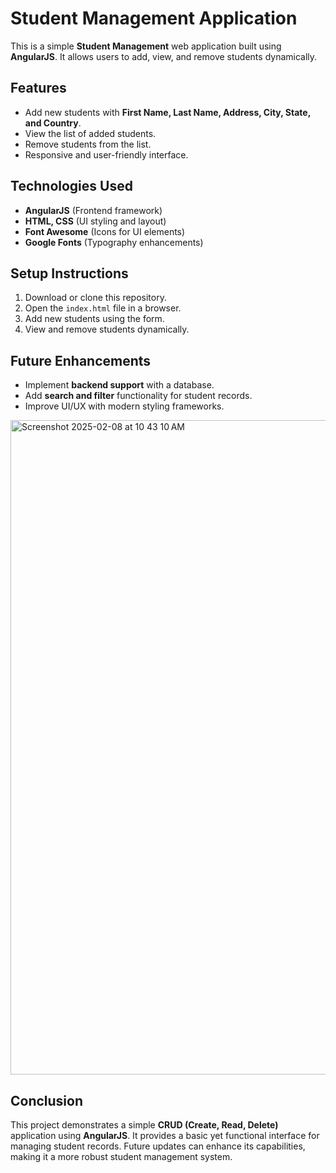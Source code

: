 # Student Management Application

This is a simple **Student Management** web application built using **AngularJS**. It allows users to add, view, and remove students dynamically.

## Features
- Add new students with **First Name, Last Name, Address, City, State, and Country**. 
- View the list of added students. 
- Remove students from the list. 
- Responsive and user-friendly interface. 
 
## Technologies Used
- **AngularJS** (Frontend framework)
- **HTML, CSS** (UI styling and layout)
- **Font Awesome** (Icons for UI elements)
- **Google Fonts** (Typography enhancements)
 
## Setup Instructions
1. Download or clone this repository.
2. Open the `index.html` file in a browser.
3. Add new students using the form.
4. View and remove students dynamically.

## Future Enhancements
- Implement **backend support** with a database.
- Add **search and filter** functionality for student records.
- Improve UI/UX with modern styling frameworks.

<img width="1047" alt="Screenshot 2025-02-08 at 10 43 10 AM" src="https://github.com/user-attachments/assets/aed2b98e-d668-40b7-9c38-35d0a99bc3c1" />

## Conclusion
This project demonstrates a simple **CRUD (Create, Read, Delete)** application using **AngularJS**. It provides a basic yet functional interface for managing student records. Future updates can enhance its capabilities, making it a more robust student management system.
